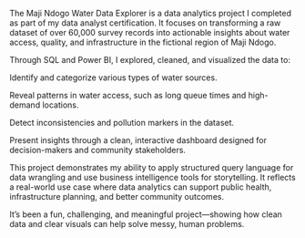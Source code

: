 The Maji Ndogo Water Data Explorer is a data analytics project I completed as part of my data analyst certification. It focuses on transforming a raw dataset of over 60,000 survey records into actionable insights about water access, quality, and infrastructure in the fictional region of Maji Ndogo.

Through SQL and Power BI, I explored, cleaned, and visualized the data to:

Identify and categorize various types of water sources.

Reveal patterns in water access, such as long queue times and high-demand locations.

Detect inconsistencies and pollution markers in the dataset.

Present insights through a clean, interactive dashboard designed for decision-makers and community stakeholders.

This project demonstrates my ability to apply structured query language for data wrangling and use business intelligence tools for storytelling. It reflects a real-world use case where data analytics can support public health, infrastructure planning, and better community outcomes.

It’s been a fun, challenging, and meaningful project—showing how clean data and clear visuals can help solve messy, human problems.

